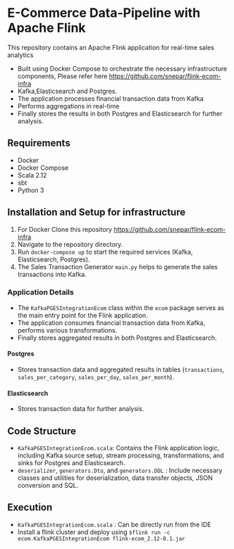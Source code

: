 # E-Commerce Data-Pipeline with Apache Flink 
This repository contains an Apache Flink application for real-time sales analytics 

- Built using Docker Compose to orchestrate the necessary infrastructure components, 
  Please refer here https://github.com/snepar/flink-ecom-infra
- Kafka,Elasticsearch and Postgres. 
- The application processes financial transaction data from Kafka
- Performs aggregations in real-time
- Finally stores the results in both Postgres and Elasticsearch for further analysis.

## Requirements
- Docker
- Docker Compose
- Scala 2.12
- sbt
- Python 3

## Installation and Setup for infrastructure
1. For Docker Clone this repository https://github.com/snepar/flink-ecom-infra
2. Navigate to the repository directory.
3. Run `docker-compose up` to start the required services (Kafka, Elasticsearch, Postgres).
4. The Sales Transaction Generator `main.py` helps to generate the sales transactions into Kafka.

### Application Details
- The `KafkaPGESIntegrationEcom` class within the `ecom` package serves as the main entry point for the Flink application. 
- The application consumes financial transaction data from Kafka, performs various transformations.
- Finally stores aggregated results in both Postgres and Elasticsearch.

#### Postgres
- Stores transaction data and aggregated results in tables (`transactions`, `sales_per_category`, `sales_per_day`, `sales_per_month`).

#### Elasticsearch
- Stores transaction data for further analysis.

## Code Structure
- `KafkaPGESIntegrationEcom.scala`: Contains the Flink application logic, including Kafka source setup, stream processing, transformations, and sinks for Postgres and Elasticsearch.
- `deserializer`, `generators.Dto`, and `generators.DDL` : Include necessary classes and utilities for deserialization, data transfer objects, JSON conversion and SQL.

## Execution

- `KafkaPGESIntegrationEcom.scala` : Can be directly run from the IDE
- Install a flink cluster and deploy using `$flink run -c ecom.KafkaPGESIntegrationEcom flink-ecom_2.12-0.1.jar`
